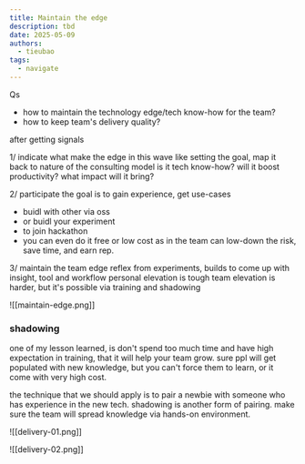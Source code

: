 ```yaml
---
title: Maintain the edge
description: tbd
date: 2025-05-09
authors:
  - tieubao
tags:
  - navigate
---
```


Qs
- how to maintain the technology edge/tech know-how for the team?
- how to keep team's delivery quality?

after getting signals

1/
indicate what make the edge in this wave
like setting the goal, map it back to nature of the consulting model
is it tech know-how?
will it boost productivity?
what impact will it bring?

2/
participate
the goal is to gain experience, get use-cases
- buidl with other via oss
- or buidl your experiment
- to join hackathon
- you can even do it free or low cost as in the team can low-down the risk, save time, and earn rep.

3/
maintain the team edge
reflex from experiments, builds to come up with insight, tool and workflow
personal elevation is tough
team elevation is harder, but it's possible via training and shadowing

![[maintain-edge.png]]

### shadowing

one of my lesson learned, is don't spend too much time and have high expectation in training, that it will help your team grow. sure ppl will get populated with new knowledge, but you can't force them to learn, or it come with very high cost.

the technique that we should apply is to pair a newbie with someone who has experience in the new tech.
shadowing is another form of pairing. make sure the team will spread knowledge via hands-on environment.


![[delivery-01.png]]

![[delivery-02.png]]
